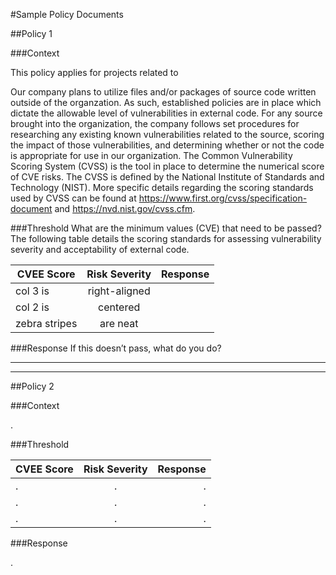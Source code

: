 #Sample Policy Documents

##Policy 1

###Context

This policy applies for projects related to 

Our company plans to utilize files and/or packages of source code written outside of the organzation. As such, established policies are in place which dictate the allowable level of vulnerabilities in external code. For any source brought into the organization, the company follows set procedures for researching any existing known vulnerabilities related to the source, scoring the impact of those vulnerabilities, and determining whether or not the code is appropriate for use in our organization. The Common Vulnerability Scoring System (CVSS) is the tool in place to determine the numerical score of CVE risks. The CVSS is defined by the National Institute of Standards and Technology (NIST). More specific details regarding the scoring standards used by CVSS can be found at https://www.first.org/cvss/specification-document and https://nvd.nist.gov/cvss.cfm.

###Threshold
What are the minimum values (CVE) that need to be passed? 
The following table details the scoring standards for assessing vulnerability severity and acceptability of external code.

| CVEE Score    | Risk Severity | Response  |
| ------------- |:-------------:| ---------:|
| col 3 is      | right-aligned |           |
| col 2 is      | centered      |           |
| zebra stripes | are neat      |           |

###Response
If this doesn’t pass, what do you do? 

---
***

##Policy 2

###Context 

.

###Threshold

| CVEE Score    | Risk Severity | Response  |
| ------------- |:-------------:| ---------:|
| . | . | . |
| . | . | . |
| . | . | . |

###Response

.

